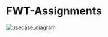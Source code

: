 # FWT-Assignments
![usecase_diagram](https://github.com/soumyagupta18/FWT-Assignments/blob/master/images/mbs_usecase.png)
